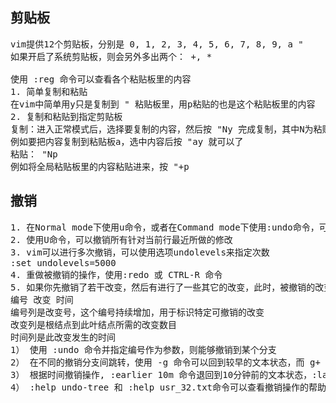 ## 剪贴板
<pre>
vim提供12个剪贴板，分别是 0, 1, 2, 3, 4, 5, 6, 7, 8, 9, a "
如果开启了系统剪贴板，则会另外多出两个： +, *

使用 :reg 命令可以查看各个粘贴板里的内容
1. 简单复制和粘贴
在vim中简单用y只是复制到 " 粘贴板里，用p粘贴的也是这个粘贴板里的内容
2. 复制和粘贴到指定剪贴板
复制：进入正常模式后，选择要复制的内容，然后按 "Ny 完成复制，其中N为粘贴板号
例如要把内容复制到粘贴板a，选中内容后按 "ay 就可以了
粘贴： "Np
例如将全局粘贴板里的内容粘贴进来，按 "+p
</pre>

## 撤销
<pre>
1. 在Normal mode下使用u命令，或者在Command mode下使用:undo命令，可以撤销上一次的操作
2. 使用U命令，可以撤销所有针对当前行最近所做的修改
3. vim可以进行多次撤销，可以使用选项undolevels来指定次数
:set undolevels=5000
4. 重做被撤销的操作，使用:redo 或 CTRL-R 命令
5. 如果你先撤销了若干改变，然后有进行了一些其它的改变，此时，被撤销的改变就成为一个分支，可以使用 :undolist 命令来查看修改的各个分支
编号 改变 时间
编号列是改变号，这个编号持续增加，用于标识特定可撤销的改变
改变列是根结点到此叶结点所需的改变数目
时间列是此改变发生的时间
1） 使用 :undo 命令并指定编号作为参数，则能够撤销到某个分支
2） 在不同的撤销分支间跳转，使用 -g 命令可以回到较早的文本状态，而 g+ 命令则返回较新的文本状态
3） 根据时间撤销操作, :earlier 10m 命令退回到10分钟前的文本状态，:later 5s 命令跳转到5秒以后的编辑状态
4） :help undo-tree 和 :help usr_32.txt命令可以查看撤销操作的帮助信息
</pre>
